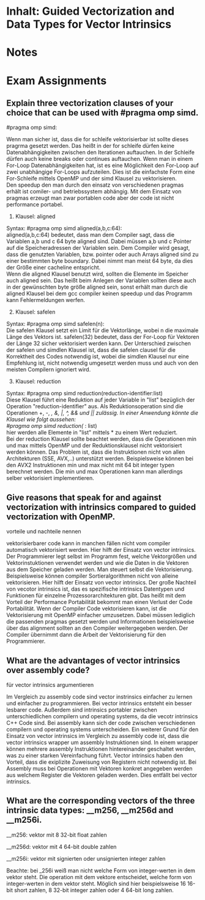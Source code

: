 # Inhalt: Guided Vectorization and Data Types for Vector Intrinsics  

# Notes  




# Exam Assignments  


## Explain three vectorization clauses of your choice that can be used with #pragma omp simd.  

#pragma omp simd:  

Wenn man sicher ist, dass die for schleife vektorisierbar ist sollte dieses pragrma gesetzt werden. Das heißt in der for schleife dürfen keine Datenabhängigkeiten zwischen den Iterationen auftauchen. In der Schleife dürfen auch keine breaks oder continues auftauchen. Wenn man in einem For-Loop Datenabhängigkeiten hat, ist es eine Möglichkeit den For-Loop auf zwei unabhängige For-Loops aufzuteilen. Dies ist die einfachste Form eine For-Schleife mittels OpenMP und der simd Klausel zu vektorisieren.  
Den speedup den man durch den einsatz von verschiedenen pragmas erhält ist comiler- und betriebssystem abhängig. Mit dem Einsatz von pragmas erzeugt man zwar portablen code aber der code ist nicht performance portabel.  

1. Klausel: aligned  

Syntax: #pragma omp simd aligned(a,b,c:64):  
aligned(a,b,c:64) bedeutet, dass man dem Compiler sagt, dass die Variablen a,b und c 64 byte aligned sind. Dabei müssen a,b und c Pointer auf die Speicheradressen der Variablen sein. Dem Compiler wird gesagt, dass die genutzten Variablen, bzw. pointer oder auch Arrays aligned sind zu einer bestimmten byte boundary. Dabei nimmt man meist 64 byte, da dies der Größe einer cacheline entspricht.  
Wenn die aligned Klausel benutzt wird, sollten die Elemente im Speicher auch aligned sein. Das heißt beim Anlegen der Variablen sollten diese auch in der gewünschten byte größe aligned sein, sonst erhält man durch die aligned Klausel bei dem gcc compiler keinen speedup und das Programm kann Fehlermeldungen werfen.  

2. Klausel: safelen  

Syntax: #pragma omp simd safelen(n):  
Die safelen Klausel setzt ein Limit für die Vektorlänge, wobei n die maximale Länge des Vektors ist. safelen(32) bedeutet, dass der For-Loop für Vektoren der Länge 32 sicher vektorisiert werden kann. Der Unterschied zwischen der safelen und simdlen Klausel ist, dass die safelen clausel für die Korrektheit des Codes notwendig ist, wobei die simdlen Klausel nur eine Empfehlung ist, nicht notwendig umgesetzt werden muss und auch von den meisten Compilern ignoriert wird.  

3. Klausel: reduction  

Syntax: #pragma omp simd reduction(reduction-identifier:list)  
Diese Klausel führt eine Reduktion auf jeder Variable in "list" bezüglich der Operation "reduction-identifier" aus. Als Reduktionsoperation sind die Operationen +, -, *, &, |, ^, && und || zulässig. In einer Anwendung könnte die Klausel wie folgt aussehen:  
#pragma omp simd reduction(* : list)  
hier werden alle Elemente in "list" mittels * zu einem Wert reduziert.  
Bei der reduction Klausel sollte beachtet werden, dass die Operationen min und max mittels OpenMP und der Reduktionsklausel nicht vektorisiert werden können. Das Problem ist, dass die Instruktionen nicht von allen Architekturen (SSE, AVX,..) unterstützt werden. Beispielsweise können bei den AVX2 Instruktionen min und max nicht mit 64 bit integer typen berechnet werden. Die min und max Operationen kann man allerdings selber vektorisiert implementieren.  




## Give reasons that speak for and against vectorization with intrinsics compared to guided vectorization with OpenMP.  

vorteile und nachteile nennen  

vektorisierbarer code kann in manchen fällen nicht vom compiler automatisch vektorisiert werden. Hier hilft der Einsatz von vector intrinsics. Der Programmierer legt selbst im Programm fest, welche Vektorgrößen und Vektorinstuktionen verwendet werden und wie die Daten in die Vektoren aus dem Speicher geladen werden. Man steuert selbst die Vektorisierung. Beispielsweise können compiler Sortieralgorithmen nicht von alleine vektorisieren. Hier hilft der Einsatz von vector intrinsics. Der große Nachteil von vecotor intrinsics ist, das es spezifische intrinsics Datentypen und Funktionen für einzelne Prozessorarchitekturen gibt. Das heißt mit dem Vorteil der Performance Portabilität bekommt man einen Verlust der Code Portabilität. Wenn der Compiler Code vektorisieren kann, ist die Vektorisierung mit OpenMP einfacher umzusetzen. Dabei müssen lediglich die passenden pragmas gesetzt werden und Informationen beispielsweise über das alignment sollten an den Compiler weitergegeben werden. Der Compiler übernimmt dann die Arbeit der Vektorisierung für den Programmierer.  


## What are the advantages of vector intrinsics over assembly code?  

für vector intrinsics argumentieren  

Im Vergleich zu assembly code sind vector instrinsics einfacher zu lernen und einfacher zu programmieren. Bei vector intrinsics entsteht ein besser lesbarer code. Außerdem sind intrinsics portabler zwischen unterschiedlichen compilern und operating systems, da die vecotr intrinsics C++ Code sind. Bei assembly kann sich der code zwischen verschiedenen compilern und operating systems unterscheiden. Ein weiterer Grund für den Einsatz von vector intrinsics im Vergleich zu assembly code ist, dass die vector intrinsics wrapper um assembly Instruktionen sind. In einem wrapper können mehrere assembly Instruktionen hintereinander geschaltet werden, was zu einer starken Vereinfachung führt. Vector intrinsics haben den Vorteil, dass die exiplizite Zuweisung von Registern nicht notwendig ist. Bei Assembly muss bei Operationen mit Vektoren konkret angegeben werden aus welchem Register die Vektoren geladen werden. Dies entfällt bei vector intrinsics.  




## What are the corresponding vectors of the three intrinsic data types: __m256, __m256d and __m256i.  

__m256: vektor mit 8 32-bit float zahlen  

__m256d: vektor mit 4 64-bit double zahlen  

__m256i: vektor mit signierten oder unsignierten integer zahlen  

Beachte: bei _256i weiß man nicht welche Form von integer-werten in dem vektor steht. Die operation mit dem vektore entscheidet, welche form von integer-werten in dem vektor steht. Möglich sind hier beispielsweise 16 16-bit short zahlen, 8 32-bit integer zahlen oder 4 64-bit long zahlen.  



